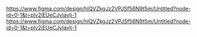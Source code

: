 https://www.figma.com/design/hlQVZkgJz2VPJSf56N9t5m/Untitled?node-id=0-1&t=plv2iEUeCJylavIj-1
https://www.figma.com/design/hlQVZkgJz2VPJSf56N9t5m/Untitled?node-id=0-1&t=plv2iEUeCJylavIj-1
